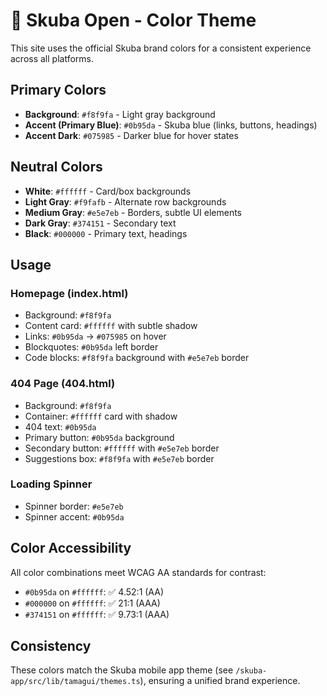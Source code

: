 # 🎨 Skuba Open - Color Theme

This site uses the official Skuba brand colors for a consistent experience across all platforms.

## Primary Colors

- **Background**: `#f8f9fa` - Light gray background
- **Accent (Primary Blue)**: `#0b95da` - Skuba blue (links, buttons, headings)
- **Accent Dark**: `#075985` - Darker blue for hover states

## Neutral Colors

- **White**: `#ffffff` - Card/box backgrounds
- **Light Gray**: `#f9fafb` - Alternate row backgrounds
- **Medium Gray**: `#e5e7eb` - Borders, subtle UI elements
- **Dark Gray**: `#374151` - Secondary text
- **Black**: `#000000` - Primary text, headings

## Usage

### Homepage (index.html)

- Background: `#f8f9fa`
- Content card: `#ffffff` with subtle shadow
- Links: `#0b95da` → `#075985` on hover
- Blockquotes: `#0b95da` left border
- Code blocks: `#f8f9fa` background with `#e5e7eb` border

### 404 Page (404.html)

- Background: `#f8f9fa`
- Container: `#ffffff` card with shadow
- 404 text: `#0b95da`
- Primary button: `#0b95da` background
- Secondary button: `#ffffff` with `#e5e7eb` border
- Suggestions box: `#f8f9fa` with `#e5e7eb` border

### Loading Spinner

- Spinner border: `#e5e7eb`
- Spinner accent: `#0b95da`

## Color Accessibility

All color combinations meet WCAG AA standards for contrast:

- `#0b95da` on `#ffffff`: ✅ 4.52:1 (AA)
- `#000000` on `#ffffff`: ✅ 21:1 (AAA)
- `#374151` on `#ffffff`: ✅ 9.73:1 (AAA)

## Consistency

These colors match the Skuba mobile app theme (see `/skuba-app/src/lib/tamagui/themes.ts`), ensuring a unified brand experience.
